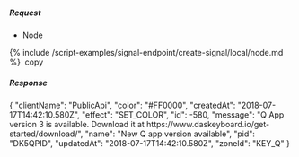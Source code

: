 
##### Request

<ul class="tabs__top-bar">
    <li class="tab-link current" data-tab="tab-install-create-signal-node-local">Node</li>
</ul>
<div id="tab-install-create-signal-node-local" class=" code tabs__content current" markdown="1">
{% include /script-examples/signal-endpoint/create-signal/local/node.md %}
  <a class="btn btn-sm" onclick="copyToClipBoard('tab-install-create-signal-node-local')"><i class="fa fa-copy"></i>&nbsp;copy</a>
</div>

##### Response

<div  class="code code-response">
  <div class="json-code" id="example1">
{ 
  "clientName": "PublicApi",
  "color": "#FF0000",
  "createdAt": "2018-07-17T14:42:10.580Z",
  "effect": "SET_COLOR",
  "id": -580,
  "message": "Q App version 3 is available. Download it at https://www.daskeyboard.io/get-started/download/",
  "name": "New Q app version available",
  "pid": "DK5QPID",
  "updatedAt": "2018-07-17T14:42:10.580Z",
  "zoneId": "KEY_Q"
}
  </div>
</div>
